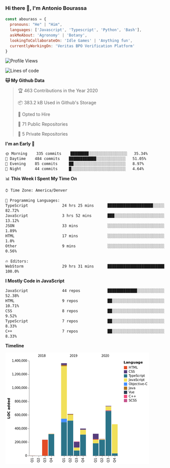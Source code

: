 ### Hi there 👋, I'm Antonio Bourassa

```javascript
const abourass = {
  pronouns: "He" | "Him",
  languages: ['Javascript', 'Typescript', 'Python', 'Bash'],
  askMeAbout: 'Agronomy' | 'Botany',
  lookingToCollaborateOn: 'Idle Games' | 'Anything fun',
  currentlyWorkingOn: 'Veritas BPO Verification Platform'
}
```

<!--START_SECTION:waka-->
![Profile Views](http://img.shields.io/badge/Profile%20Views-20-blue)

![Lines of code](https://img.shields.io/badge/From%20Hello%20World%20I%27ve%20Written-34.8%20million%20lines%20of%20code-blue)

**🐱 My Github Data** 

> 🏆 463 Contributions in the Year 2020
 > 
> 📦 383.2 kB Used in Github's Storage 
 > 
> 💼 Opted to Hire
 > 
> 📜 71 Public Repositories 
 > 
> 🔑 5 Private Repositories  

**I'm an Early 🐤** 

```text
🌞 Morning    335 commits    ████████░░░░░░░░░░░░░░░░░   35.34% 
🌆 Daytime    484 commits    ████████████░░░░░░░░░░░░░   51.05% 
🌃 Evening    85 commits     ██░░░░░░░░░░░░░░░░░░░░░░░   8.97% 
🌙 Night      44 commits     █░░░░░░░░░░░░░░░░░░░░░░░░   4.64%

```


📊 **This Week I Spent My Time On** 

```text
⌚︎ Time Zone: America/Denver

💬 Programming Languages: 
TypeScript               24 hrs 25 mins      ████████████████████░░░░░   82.72% 
JavaScript               3 hrs 52 mins       ███░░░░░░░░░░░░░░░░░░░░░░   13.12% 
JSON                     33 mins             ░░░░░░░░░░░░░░░░░░░░░░░░░   1.89% 
HTML                     17 mins             ░░░░░░░░░░░░░░░░░░░░░░░░░   1.0% 
Other                    9 mins              ░░░░░░░░░░░░░░░░░░░░░░░░░   0.56%

🔥 Editors: 
WebStorm                 29 hrs 31 mins      █████████████████████████   100.0%

```

**I Mostly Code in JavaScript** 

```text
JavaScript               44 repos            █████████████░░░░░░░░░░░░   52.38% 
HTML                     9 repos             ██░░░░░░░░░░░░░░░░░░░░░░░   10.71% 
CSS                      8 repos             ██░░░░░░░░░░░░░░░░░░░░░░░   9.52% 
TypeScript               7 repos             ██░░░░░░░░░░░░░░░░░░░░░░░   8.33% 
C++                      7 repos             ██░░░░░░░░░░░░░░░░░░░░░░░   8.33%

```


**Timeline**

![Chart not found](https://raw.githubusercontent.com/Abourass/Abourass/master/charts/bar_graph.png) 


<!--END_SECTION:waka-->

<!--
**Abourass/Abourass** is a ✨ _special_ ✨ repository because its `README.md` (this file) appears on your GitHub profile.

Here are some ideas to get you started:

- 🔭 I’m currently working on ...
- 🌱 I’m currently learning ...
- 👯 I’m looking to collaborate on ...
- 🤔 I’m looking for help with ...
- 💬 Ask me about ...
- 📫 How to reach me: ...
- 😄 Pronouns: ...
- ⚡ Fun fact: ...
-->
